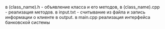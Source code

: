 в (class_name).h - объявление класса и его методов, в (class_name).cpp - реализация методов. в input.txt - считывание из файла и запись информации о клиенте в output. в main.cpp реализация интерфейса банковской системы
